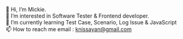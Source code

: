 👋 Hi, I’m Mickie.
<br>
👀 I’m interested in Software Tester & Frontend developer.
<br>
🌱 I’m currently learning Test Case, Scenario, Log Issue & JavaScript
<br>
📫 How to reach me email : knissayan@gmail.com 

